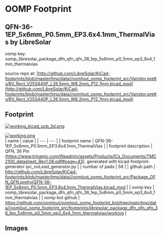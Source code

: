 # OOMP Footprint  
## QFN-36-1EP_5x6mm_P0.5mm_EP3.6x4.1mm_ThermalVias  by LibreSolar  
  
oomp key: oomp_libresolar_package_dfn_qfn_qfn_36_1ep_5x6mm_p0_5mm_ep3_6x4_1mm_thermalvias  
  
source repo at: [http://github.com/LibreSolar/KiCad-footprints/blob/master/tmp/data//oomlout_oomp_footprint_src/Varistor.pretty/RV_Rect_V25S440P_L26.5mm_W8.2mm_P12.7mm.kicad_mod](http://github.com/LibreSolar/KiCad-footprints/blob/master/tmp/data//oomlout_oomp_footprint_src/Varistor.pretty/RV_Rect_V25S440P_L26.5mm_W8.2mm_P12.7mm.kicad_mod)  
## Footprint  
  
[![working_kicad_pcb_3d.png](working_kicad_pcb_3d_600.png)](working_kicad_pcb_3d.png)  
  
[![working.png](working_600.png)](working.png)  
| name | value | 
| --- | --- | 
| footprint name | QFN-36-1EP_5x6mm_P0.5mm_EP3.6x4.1mm_ThermalVias | 
| footprint description | QFN, 36 Pin (https://www.trinamic.com/fileadmin/assets/Products/ICs_Documents/TMC2100_datasheet_Rev1.08.pdf#page=43), generated with kicad-footprint-generator ipc_noLead_generator.py | 
| number of pads | 56 | 
| github path | http://github.com/LibreSolar/KiCad-footprints/blob/master/tmp/data//oomlout_oomp_footprint_src/Package_DFN_QFN.pretty/QFN-36-1EP_5x6mm_P0.5mm_EP3.6x4.1mm_ThermalVias.kicad_mod | 
| oomp key | oomp_libresolar_package_dfn_qfn_qfn_36_1ep_5x6mm_p0_5mm_ep3_6x4_1mm_thermalvias | 
| oomp bot github | https://github.com/oomlout/oomlout_oomp_footprint_bot/tree/main/tmp/data//oomlout_oomp_footprint_src/footprints/libresolar_package_dfn_qfn_qfn_36_1ep_5x6mm_p0_5mm_ep3_6x4_1mm_thermalvias/working | 
## Images  
